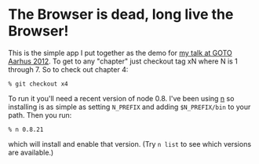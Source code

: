 # The Browser is dead, long live the Browser!

This is the simple app I put together as the demo for [my talk at GOTO Aarhus 2012][1]. To get to any "chapter" just checkout tag xN where N is 1 through 7. So to check out chapter 4:

    % git checkout x4

To run it you'll need a recent version of node 0.8. I've been using [n][2] so installing is as simple as setting `N_PREFIX` and adding `$N_PREFIX/bin` to your path. Then you run:

    % n 0.8.21

which will install and enable that version. (Try `n list` to see which versions are available.)

[1]: http://gotocon.com/aarhus-2012/presentation/The%20browser%20is%20dead...
[2]: https://github.com/visionmedia/n
